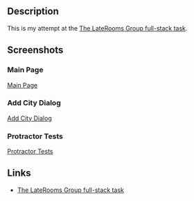 ## Description

This is my attempt at the [The LateRooms Group full-stack task](https://github.com/LateRoomsGroup/interview-katas/blob/master/full-stack.md). 

## Screenshots

### Main Page

[Main Page](Images/MainPageScreenshot.png)

### Add City Dialog

[Add City Dialog](Images/AddCityDialogScreenshot.png)

### Protractor Tests 

[Protractor Tests](Images/ProtractorScreenshot.png)

## Links

* [The LateRooms Group full-stack task](https://github.com/LateRoomsGroup/interview-katas/blob/master/full-stack.md)
